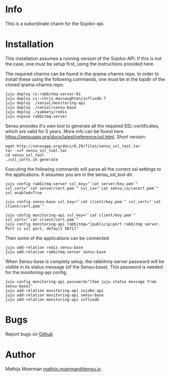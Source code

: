 # Info
This is a subordinate charm for the Sojobo-api.

# Installation
This installation assumes a running version of the Sojobo-API. If this is not the case, one must be setup first, using the instructions provided here.

The required charms can be found in the qrama-charms repo. In order to install these using the following commands, one must be in the topdir of the cloned qrama-charms repo.
```
juju deploy cs:rabbitmq-server-61
juju deploy cs:~chris.macnaughton/influxdb-7
juju deploy ./xenial/monitoring-api
juju deploy ./xenial/sensu-base
juju deploy ./yakkety/redis
juju expose rabbitmq-server
```
Sensu provides it's own tool to generate all the required SSL-certificates, which are valid for 5 years. More info can be found here https://sensuapp.org/docs/latest/reference/ssl.html. Short version:
```
wget http://sensuapp.org/docs/0.29/files/sensu_ssl_tool.tar
tar -xvf sensu_ssl_tool.tar
cd sensu_ssl_tool
./ssl_certs.sh generate
```
Executing the following commands will parse all the correct ssl settings to the applications. It assumes you are in the sensu_ssl_tool dir.
```
juju config rabbitmq-server ssl_key="`cat server/key.pem`" ssl_cert="`cat server/cert.pem`" ssl_ca="`cat sensu_ca/cacert.pem`" ssl_enabled=True

juju config sensu-base ssl_key="`cat client/key.pem`" ssl_cert="`cat client/cert.pem`"

juju config monitoring-api ssl_key="`cat client/key.pem`" ssl_cert="`cat client/cert.pem`"
juju config monitoring-api rabbitmq="[publicip:port rabbitmq server. Port is ssl port, default 5671]"
```
Then some of the applications can be connected:
```
juju add-relation redis sensu-base
juju add-relation rabbitmq-server sensu-base
```
When Sensu-base is complety setup, the rabbitmq-server password will be visible in its status message (of the Sensu-base). This password is needed for the monitoring-api config.
```
juju config monitoring-api password="[See juju status message from sensu-base]"
juju add-relation monitoring-api sojobo-api
juju add-relation monitoring-api sensu-base
juju add-relation monitoring-api influxdb
```
# Bugs
Report bugs on <a href="https://github.com/Qrama/monitoring-api/issues">Github</a>

# Author
Mathijs Moerman <a href="mailto:mathijs.moerman@tengu.io">mathijs.moerman@tengu.io</a>
